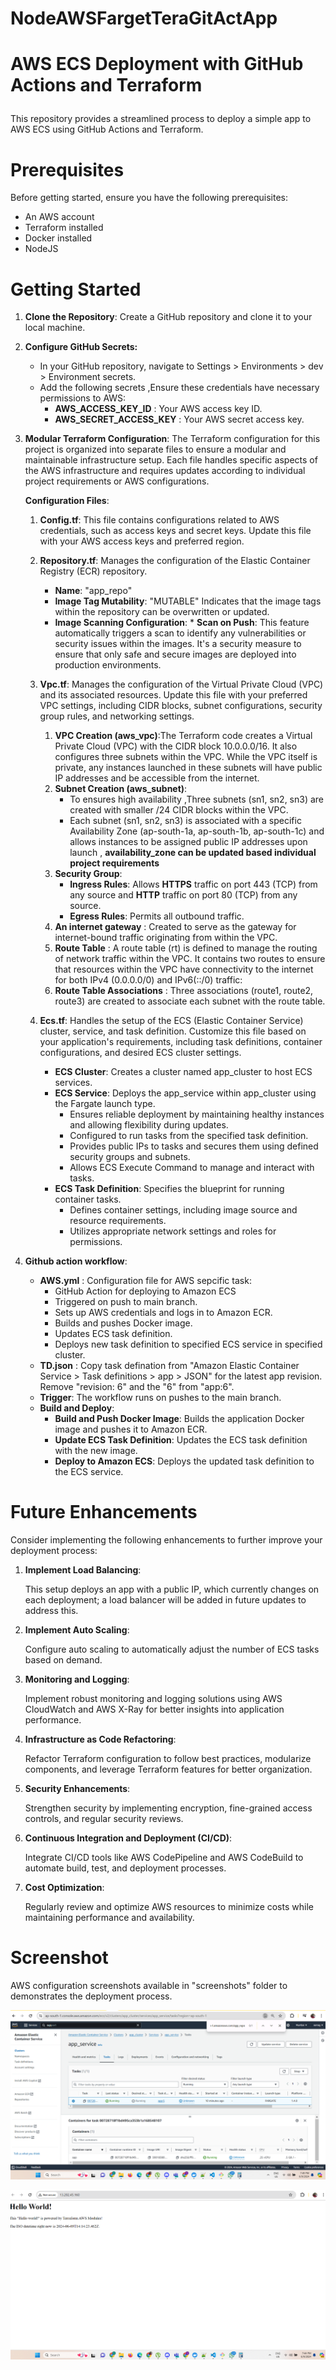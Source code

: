 # NodeAWSFargetTeraGitActApp
# AWS ECS Deployment with GitHub Actions and Terraform  </p>
This repository provides a streamlined process to deploy a simple app to AWS ECS using GitHub Actions and Terraform.

# Prerequisites
Before getting started, ensure you have the following prerequisites:

* An AWS account 
* Terraform installed
* Docker installed
* NodeJS

# Getting Started
1. **Clone the Repository**: Create a GitHub repository and clone it to your local machine.
2. **Configure GitHub Secrets:**
     * In your GitHub repository, navigate to Settings > Environments > dev > Environment secrets.
     * Add the following secrets ,Ensure these credentials have necessary permissions to AWS:
       *  **AWS_ACCESS_KEY_ID** : Your AWS access key ID.
       *  **AWS_SECRET_ACCESS_KEY** : Your AWS secret access key.
3. **Modular Terraform Configuration**:
   The Terraform configuration for this project is organized into separate files to ensure a modular and maintainable infrastructure setup. Each file handles specific aspects of the AWS infrastructure and requires updates according to individual project requirements or AWS configurations.

   **Configuration Files**:
   
     1. **Config.tf**: This file contains configurations related to AWS credentials, such as access keys and secret keys. Update this file with your AWS access keys and preferred region.    
     2. **Repository.tf**: Manages the configuration of the Elastic Container Registry (ECR) repository.</p>
           * **Name**: "app_repo"
           * **Image Tag Mutability**: "MUTABLE"
                  Indicates that the image tags within the repository can be overwritten or updated.
           * **Image Scanning Configuration**:
                  *  **Scan on Push**: This feature automatically triggers a scan to identify any vulnerabilities or security issues within the images. It's a security measure to ensure that only safe and secure images are deployed into production environments.    
     3. **Vpc.tf**: Manages the configuration of the Virtual Private Cloud (VPC) and its associated resources. Update this file with your preferred VPC settings, including CIDR blocks, subnet configurations, security group rules, and networking settings.<p>
        1. **VPC Creation (aws_vpc)**:The Terraform code creates a Virtual Private Cloud (VPC) with the CIDR block 10.0.0.0/16. It also configures three subnets within the VPC. While the VPC itself is private, any instances launched in these subnets will have public IP addresses and be accessible from the internet.
        2. **Subnet Creation (aws_subnet)**:
              * To ensures high availability ,Three subnets (sn1, sn2, sn3) are created with smaller /24 CIDR blocks within the VPC.
              * Each subnet (sn1, sn2, sn3) is associated with a specific Availability Zone (ap-south-1a, ap-south-1b, ap-south-1c) and allows instances to be assigned public IP addresses upon launch , **availability_zone can be updated based individual project requirements**
        3. **Security Group**:
             * **Ingress Rules**: Allows **HTTPS** traffic on port 443 (TCP) from any source and **HTTP** traffic on port 80 (TCP) from any source.
             * **Egress Rules**: Permits all outbound traffic.
        5. **An internet gateway** : Created to serve as the gateway for internet-bound traffic originating from within the VPC.
        6. **Route Table** : A route table (rt) is defined to manage the routing of network traffic within the VPC. It contains two routes to ensure that resources within the VPC have connectivity to the internet for both IPv4 (0.0.0.0/0) and IPv6(::/0) traffic:
        7. **Route Table Associations** : Three associations (route1, route2, route3) are created to associate each subnet with the route table.
         
         
     4. **Ecs.tf**: Handles the setup of the ECS (Elastic Container Service) cluster, service, and task definition. Customize this file based on your application's requirements, including task definitions, container configurations, and desired ECS cluster settings.
        * **ECS Cluster**: Creates a cluster named app_cluster to host ECS services.
        * **ECS Service**: Deploys the app_service within app_cluster using the Fargate launch type.
             - Ensures reliable deployment by maintaining healthy instances and allowing flexibility during updates.
             - Configured to run tasks from the specified task definition.
             - Provides public IPs to tasks and secures them using defined security groups and subnets.
             - Allows ECS Execute Command to manage and interact with tasks.
        * **ECS Task Definition**: Specifies the blueprint for running container tasks.
             - Defines container settings, including image source and resource requirements.
             - Utilizes appropriate network settings and roles for permissions.      

 4. **Github action workflow**:
    * **AWS.yml** : Configuration file for AWS sepcific task:
      * GitHub Action for deploying to Amazon ECS
      * Triggered on push to main branch.
      * Sets up AWS credentials and logs in to Amazon ECR.
      * Builds and pushes Docker image.
      * Updates ECS task definition.
      * Deploys new task definition to specified ECS service in specified cluster.
    * **TD.json** : Copy task defination from "Amazon Elastic Container Service > Task definitions > app > JSON" for the latest app revision. Remove "revision: 6" and the "6" from "app:6".
    * **Trigger**: The workflow runs on pushes to the main branch.
    * **Build and Deploy**:
        - **Build and Push Docker Image**: Builds the application Docker image and pushes it to Amazon ECR.
        - **Update ECS Task Definition**: Updates the ECS task definition with the new image.
        - **Deploy to Amazon ECS**: Deploys the updated task definition to the ECS service.
# Future Enhancements
Consider implementing the following enhancements to further improve your deployment process:

1. **Implement Load Balancing**:

    This setup deploys an app with a public IP, which currently changes on each deployment; a load balancer will be added in future updates to address this.

2. **Implement Auto Scaling**:

    Configure auto scaling to automatically adjust the number of ECS tasks based on demand.

3. **Monitoring and Logging**:

    Implement robust monitoring and logging solutions using AWS CloudWatch and AWS X-Ray for better insights into application performance.

4. **Infrastructure as Code Refactoring**:

    Refactor Terraform configuration to follow best practices, modularize components, and leverage Terraform features for better organization.

5. **Security Enhancements**:

    Strengthen security by implementing encryption, fine-grained access controls, and regular security reviews.

6. **Continuous Integration and Deployment (CI/CD)**:

    Integrate CI/CD tools like AWS CodePipeline and AWS CodeBuild to automate build, test, and deployment processes.

7. **Cost Optimization**:

    Regularly review and optimize AWS resources to minimize costs while maintaining performance and availability.
# Screenshot
  AWS configuration screenshots available in "screenshots" folder to demonstrates the deployment process.
  
  ![AWS ECS Cluster APP Service Task and Container](screenshots/AWSAppServiceTaskContainer.png)
   
  ![Node JS App access](screenshots/NodeJSAppScreenShot.png)
  
  
     
